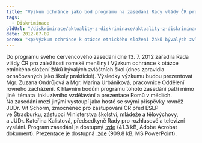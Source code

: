 ```yaml
---
title: "Výzkum ochránce jako bod programu na zasedání Rady vlády ČR pro záležitosti romské menšiny"
tags:
  - Diskriminace
oldUrl: "/diskriminace/aktuality-z-diskriminace/aktuality-z-diskriminace-2012/vyzkum-ochrance-jako-bod-programu-na-zasedani-rady-vlady-cr-pro-zalezitosti-romske-mensiny/"
date: 2012-07-09
perex: "<p>Výzkum ochránce k otázce etnického složení žáků bývalých zvláštních škol je zařazen do programu zasedání Rady vlády ČR pro záležitosti romské menšiny.</p>"
---
```


<!-- imported from the old website -->

<p class="align-bottom align-blok">Do programu svého červencového zasedání dne 13. 7. 2012 zařadila Rada vlády ČR pro záležitosti romské menšiny i Výzkum ochránce k otázce etnického složení žáků bývalých zvláštních škol (dnes zpravidla označovaných jako školy praktické). Výsledky výzkumu budou prezentovat Mgr. Zuzana Ondrůjová a Mgr. Marína Urbániková, pracovnice Oddělení rovného zacházení. K hlavním bodům programu tohoto zasedání patří mimo jiné  témata  inkluzivního vzdělávání a prezentace Romů v médiích. Na zasedání mezi jinými vystoupí jako hosté se svými příspěvky rovněž JUDr. Vít Schorm, zmocněnec pro zastupování ČR před ESLP ve Štrasburku, zástupci Ministerstva školství, mládeže a tělovýchovy, a JUDr. Kateřina Kalistová, předsedkyně Rady pro rozhlasové a televizní vysílání. Program zasedání je dostupný <a title="Otevření do nového okna" href="/uploads-import/DISKRIMINACE/aktuality/Program_Rada-vlady-CR.pdf" target="_blank"><img alt="" src="https://www.ochrance.cz/typo3/ext/od_linkdesc/icons/pdf.gif" class="od_linkdesc_icon" /> zde</a> (41.3 kB, Adobe Acrobat dokument). Prezentace je dostupná <a title="Otevření do nového okna" href="/uploads-import/DISKRIMINACE/aktuality/Prezentace_vyzkumu_ORZ_KVOP.ppt" target="_blank"><img alt="" src="https://www.ochrance.cz/typo3/ext/od_linkdesc/icons/ppt.gif" class="od_linkdesc_icon" /> zde</a> (909.8 kB, MS PowerPoint).</p>
